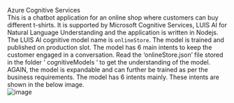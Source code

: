 Azure Cognitive Services <br/>
This is a chatbot application for an online shop where customers can buy different t-shirts. It is supported by Microsoft Cognitive Services, LUIS AI for Natural Language Understanding and the application is written in Nodejs. <br/>
The LUIS AI cognitive model name is ` onlineStore `. The model is trained and published on production slot. The model has 6 main intents to keep the customer engaged in a conversation. Read the ‘onlineStore.json’ file stored in the folder ‘ cognitiveModels ‘ to get the understanding of the model.<br/>
AGAIN, the model is expandable and can further be trained as per the business requirements.
The model has 6 intents mainly. These intents are shown in the below image. <br/>
![image](https://user-images.githubusercontent.com/32264134/179413467-e01da029-ac30-4770-a139-5d6b5af051f6.png)

